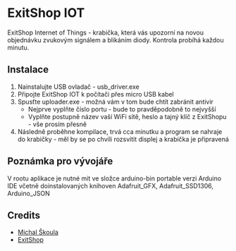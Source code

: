 # ExitShop IOT

ExitShop Internet of Things - krabička, která vás upozorní na novou objednávku zvukovým signálem a blikáním diody. Kontrola probíhá každou minutu.

## Instalace

1. Nainstalujte USB ovladač - usb_driver.exe
2. Připojte ExitShop IOT k počítači přes micro USB kabel
3. Spusťte uploader.exe - možná vám v tom bude chtít zabránit antivir
    * Nejprve vyplňte číslo portu - bude to pravděpodobně to nejvyšší
    * Vyplňte postupně název vaší WiFi sítě, heslo a tajný klíč z ExitShopu - vše prosím přesně
4. Následně proběhne kompilace, trvá cca minutku a program se nahraje do krabičky - měl by se po chvíli rozsvítit displej a krabička je připravená

## Poznámka pro vývojáře

V rootu aplikace je nutné mít ve složce arduino-bin portable verzi Arduino IDE včetně doinstalovaných knihoven Adafruit_GFX, Adafruit_SSD1306, Arduino_JSON

## Credits

* [Michal Škoula](https://skoula.cz)
* [ExitShop](https://www.exitshop.cz)
